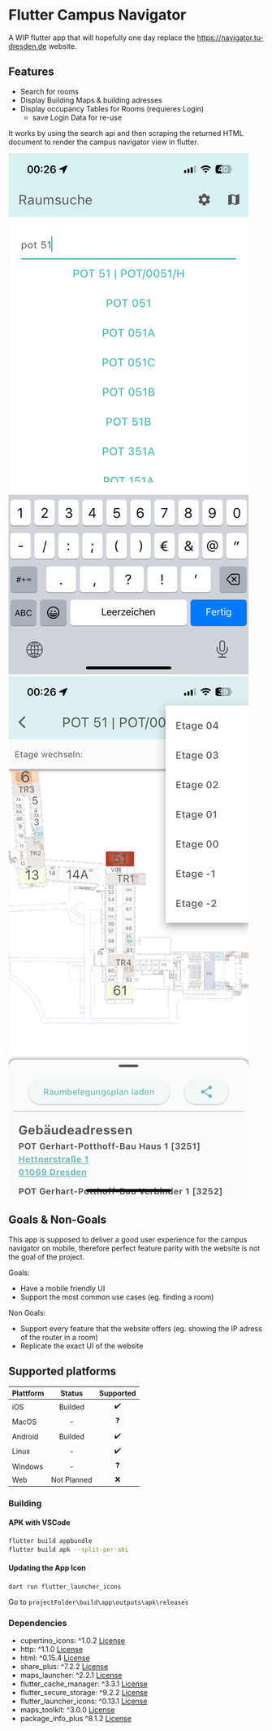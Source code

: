 # Flutter Campus Navigator

A WIP flutter app that will hopefully one day replace the https://navigator.tu-dresden.de website.

## Features

* Search for rooms
* Display Building Maps & building adresses
* Display occupancy Tables for Rooms (requieres Login)
  * save Login Data for re-use

It works by using the search api and then scraping the returned HTML document to render the campus navigator view in flutter.

![SearchView](./assets/light_search.png)
![BuildingView](./assets/light_building_view.png)

## Goals & Non-Goals

This app is supposed to deliver a good user experience for the campus navigator on mobile, therefore perfect feature parity with the website is not the goal of the project.

Goals:
- Have a mobile friendly UI
- Support the most common use cases (eg. finding a room)

Non Goals:
- Support every feature that the website offers (eg. showing the IP adress of the router in a room)
- Replicate the exact UI of the website

## Supported platforms

| Plattform         | Status | Supported | 
|--------------|:-----:| :----: |
| iOS | Builded | :heavy_check_mark: |
| MacOS      |  - |  :question:|
| Android |  Builded  | :heavy_check_mark: |
| Linux |  -  | :heavy_check_mark: | 
| Windows      |  - |:question:|
| Web |  Not Planned  | :x: |

### Building

#### APK with VSCode

```Bash
flutter build appbundle
flutter build apk --split-per-abi
```

#### Updating the App Icon

`dart run flutter_launcher_icons`

Go to `projectFolder\build\app\outputs\apk\releases`

### Dependencies

* cupertino_icons: ^1.0.2 [License](https://pub.dev/packages/cupertino_icons/license)
* http: ^1.1.0 [License](https://pub.dev/packages/http/license)
* html: ^0.15.4 [License](https://pub.dev/packages/html/license)
* share_plus: ^7.2.2 [License](https://pub.dev/packages/share_plus/license)
* maps_launcher: ^2.2.1 [License](https://pub.dev/packages/maps_launcher/license)
* flutter_cache_manager: ^3.3.1 [License](https://pub.dev/packages/flutter_cache_manager/license)
* flutter_secure_storage: ^9.2.2 [License](https://pub.dev/packages/flutter_secure_storage/license)
* flutter_launcher_icons: ^0.13.1 [License](https://pub.dev/packages/flutter_launcher_icons/license)
* maps_toolkit: ^3.0.0 [License](https://pub.dev/packages/maps_toolkit/license)
* package_info_plus ^8.1.2 [License](**https://pub.dev/packages/package_info_plus/license**)